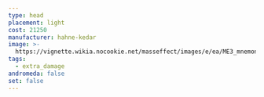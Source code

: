 ```yaml
---
type: head
placement: light
cost: 21250
manufacturer: hahne-kedar
image: >-
  https://vignette.wikia.nocookie.net/masseffect/images/e/ea/ME3_mnemonic_visor.png/revision/latest/scale-to-width-down/115?cb=20120312191649
tags:
  - extra_damage
andromeda: false
set: false
---
```

